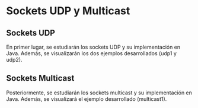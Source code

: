 # Sockets UDP y Multicast

## Sockets UDP

En primer lugar, se estudiarán los sockets UDP y su implementación en Java. Además, se visualizarán los dos ejemplos desarrollados (udp1 y udp2).

## Sockets Multicast

Posteriormente, se estudiarán los sockets multicast y su implementación en Java. Además, se visualizará el ejemplo desarrollado (multicast1).
